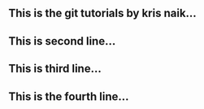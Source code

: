## This is the git tutorials by kris naik...
## This is second line...
## This is third line...
## This is the fourth line...
